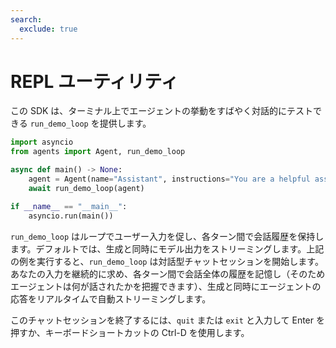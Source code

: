 ```yaml
---
search:
  exclude: true
---
```

# REPL ユーティリティ

この SDK は、ターミナル上でエージェントの挙動をすばやく対話的にテストできる `run_demo_loop` を提供します。

```python
import asyncio
from agents import Agent, run_demo_loop

async def main() -> None:
    agent = Agent(name="Assistant", instructions="You are a helpful assistant.")
    await run_demo_loop(agent)

if __name__ == "__main__":
    asyncio.run(main())
```

`run_demo_loop` はループでユーザー入力を促し、各ターン間で会話履歴を保持します。デフォルトでは、生成と同時にモデル出力をストリーミングします。上記の例を実行すると、`run_demo_loop` は対話型チャットセッションを開始します。あなたの入力を継続的に求め、各ターン間で会話全体の履歴を記憶し（そのためエージェントは何が話されたかを把握できます）、生成と同時にエージェントの応答をリアルタイムで自動ストリーミングします。

このチャットセッションを終了するには、`quit` または `exit` と入力して Enter を押すか、キーボードショートカットの  Ctrl-D  を使用します。
